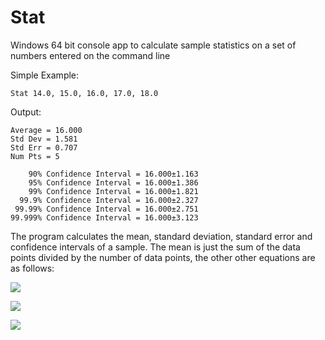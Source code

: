 # Stat
Windows 64 bit console app to calculate sample statistics on a set of numbers entered on the command line

Simple Example:

```Stat 14.0, 15.0, 16.0, 17.0, 18.0```

Output:
```
Average = 16.000
Std Dev = 1.581
Std Err = 0.707
Num Pts = 5
    
    90% Confidence Interval = 16.000±1.163
    95% Confidence Interval = 16.000±1.386
    99% Confidence Interval = 16.000±1.821
  99.9% Confidence Interval = 16.000±2.327
 99.99% Confidence Interval = 16.000±2.751
99.999% Confidence Interval = 16.000±3.123
```

The program calculates the mean, standard deviation, standard error and confidence intervals of a sample. 
The mean is just the sum of the data points divided by the number of data points, the other other equations are as follows:

![](images/SD.PNG)

![](images/SE.PNG)

![](images/where.PNG)
